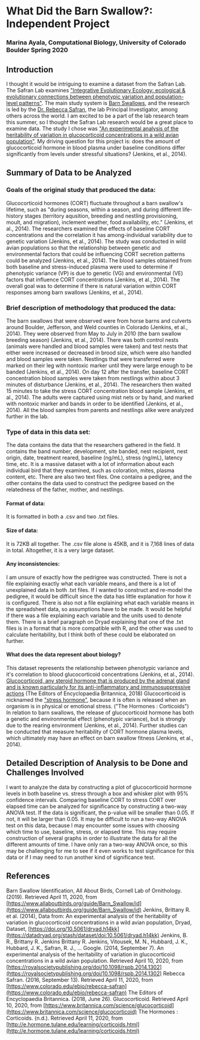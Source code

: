 # What Did the Barn Swallow?: Independent Project 
### Marina Ayala, Computational Biology, University of Colorado Boulder Spring 2020

## Introduction
I thought it would be intriguing to examine a dataset from the Safran Lab. The Safran Lab examines ["Integrative Evolutionary Ecology: ecological & evolutionary connections between phenotypic variation and population-level patterns"](http://www.safran-lab.com/). The main study system is [Barn Swallows](https://www.allaboutbirds.org/guide/Barn_Swallow/id), and the research is led by the [Dr. Rebecca Safran](https://www.colorado.edu/ebio/rebecca-safran), the lab Principal Investigator, among others across the world. I am excited to be a part of the lab research team this summer, so I thought the Safran Lab research would be a great place to examine data. The study I chose was ["An experimental analysis of the heritability of variation in glucocorticoid concentrations in a wild avian population"](https://royalsocietypublishing.org/doi/10.1098/rspb.2014.1302). My driving question for this project is: does the amount of glucocorticoid hormone in blood plasma under baseline conditions differ significantly from levels under stressful situations?
(Jenkins, et al., 2014). 

## Summary of Data to be Analyzed
### Goals of the original study that produced the data:
Glucocorticoid hormones (CORT) fluctuate throughout a barn swallow's lifetime, such as "during seasons, within a season, and during different life-history stages (territory aqusition, breeding and nestling provisioning, moult, and migration), inclement weather, food availability, etc." (Jenkins, et al., 2014). The researchers examined the effects of baseline CORT concentrations and the correlation it has among-individual variability due to genetic variation (Jenkins, et al., 2014). The study was conducted in wild avian populations so that the relationship between genetic and environmental factors that could be influencing CORT secretion patterns could be analyzed (Jenkins, et al., 2014). The blood samples obtained from both baseline and stress-induced plasma were used to determine if phenotypic variance (VP) is due to genetic (VG) and environmental (VE) factors that influence CORT concentrations (Jenkins, et al., 2014). The overall goal was to determine if there is natural variation within CORT responses among barn swallows (Jenkins, et al., 2014). 
### Brief description of methodology that produced the data:
The barn swallows that were observed were from horse barns and culverts around Boulder, Jefferson, and Weld counties in Colorado (Jenkins, et al., 2014). They were observed from May to July in 2010 (the barn swallow breeding season) (Jenkins, et al., 2014). There was both control nests (animals were handled and blood samples were taken) and test nests that either were increased or decreased in brood size, which were also handled and blood samples were taken. Nestlings that were transferred were marked on their leg with nontoxic marker until they were large enough to be banded  (Jenkins, et al., 2014). On day 12 after the transfer, baseline CORT concentration blood samples were taken from nestlings within about 3 minutes of disturbance (Jenkins, et al., 2014). The researchers then waited 15 minutes to take the stress CORT concentration blood sample (Jenkins, et al., 2014). The adults were captured using mist nets or by hand, and marked with nontoxic marker and bands in order to be identified (Jenkins, et al., 2014). All the blood samples from parents and nestlings alike were analyzed further in the lab.
### Type of data in this data set:
The data contains the data that the researchers gathered in the field. It contains the band number, development, site banded, nest recipient, nest origin, date, treatment reared, baseline (ng/mL), stress (ng/mL), latency time, etc. It is a massive dataset with a lot of information about each individual bird that they examined, such as coloration, mites, plasma content, etc. There are also two text files. One contains a pedigree, and the other contains the data used to construct the pedigree based on the relatedness of the father, mother, and nestlings. 
#### Format of data:
It is formatted in both a .csv and two .txt files.
#### Size of data: 
It is 72KB all together. The .csv file alone is 45KB, and it is 7,168 lines of data in total. Altogether, it is a very large dataset.
#### Any inconsistencies:
I am unsure of exactly how the pedrigree was constructed. There is not a file explaining exactly what each variable means, and there is a lot of unexplained data in both .txt files. If I wanted to construct and re-model the pedigree, it would be difficult since the data has little explanation for how it is configured. There is also not a file explaining what each variable means in the spreadsheet data, so assumptions have to be made. It would be helpful if there was a file explaining each variable and the units used to denote them. There is a brief paragraph on Dryad explaining that one of the .txt files is in a format that is more compatible with R, and the other was used to calculate heritability, but I think both of these could be elaborated on further. 
#### What does the data represent about biology?
This dataset represents the relationship between phenotypic variance and it's correlation to blood glucocorticoid concentrations (Jenkins, et al., 2014). [Glucocorticoid, any steroid hormone that is produced by the adrenal gland and is known particularly for its anti-inflammatory and immunosuppressive actions](https://www.britannica.com/science/glucocorticoid) (The Editors of Encyclopaedia Britannica, 2018) Glucocorticoid is nicknamed the ["stress hormone"](http://e.hormone.tulane.edu/learning/corticoids.html), because it is often is released when an organism is in physical or emotional stress. ("The Hormones : Corticoids") In relation to barn swallows, the release of glucocorticoid hormone has both a genetic and environmental effect (phenotypic variance), but is strongly due to the rearing environment (Jenkins, et al., 2014). Further studies can be conducted that measure heritability of CORT hormone plasma levels, which ultimately may have an effect on barn swallow fitness (Jenkins, et al., 2014).

## Detailed Description of Analysis to be Done and Challenges Involved
I want to analyze the data by constructing a plot of glucocorticoid hormone levels in both baseline vs. stress through a box and whisker plot with 95% confidence intervals. Comparing baseline CORT to stress CORT over elapsed time can be analyzed for significance by constructing a two-way ANOVA test. If the data is significant, the p-value will be smaller than 0.05. If not, it will be larger than 0.05. It may be difficult to run a two-way ANOVA test on this data, because I may encounter some issues with choosing which time to use, baseline, stress, or elapsed time. This may require construction of several graphs in order to illustrate the data for all the different amounts of time. I have only ran a two-way ANOVA once, so this may be challenging for me to see if it even works to test significance for this data or if I may need to run another kind of significance test. 

## References
Barn Swallow Identification, All About Birds, Cornell Lab of Ornithology. (2019). Retrieved April 11, 2020, from [https://www.allaboutbirds.org/guide/Barn_Swallow/id](https://www.allaboutbirds.org/guide/Barn_Swallow/id)
Jenkins, Brittany R. et al. (2014), Data from: An experimental analysis of the heritability of variation in glucocorticoid concentrations in a wild avian population, Dryad, Dataset, [https://doi.org/10.5061/dryad.h14kk](https://datadryad.org/stash/dataset/doi:10.5061/dryad.h14kk)
Jenkins, B. R., Brittany R. Jenkins Brittany R. Jenkins, Vitousek, M. N., Hubbard, J. K., Hubbard, J. K., Safran, R. J., … Google. (2014, September 7). An experimental analysis of the heritability of variation in glucocorticoid concentrations in a wild avian population. Retrieved April 10, 2020, from [https://royalsocietypublishing.org/doi/10.1098/rspb.2014.1302](https://royalsocietypublishing.org/doi/10.1098/rspb.2014.1302)
Rebecca Safran. (2016, September 13). Retrieved April 11, 2020, from [https://www.colorado.edu/ebio/rebecca-safran](https://www.colorado.edu/ebio/rebecca-safran)
The Editors of Encyclopaedia Britannica. (2018, June 26). Glucocorticoid. Retrieved April 10, 2020, from [https://www.britannica.com/science/glucocorticoid](https://www.britannica.com/science/glucocorticoid)
The Hormones : Corticoids. (n.d.). Retrieved April 11, 2020, from [http://e.hormone.tulane.edu/learning/corticoids.html](http://e.hormone.tulane.edu/learning/corticoids.html)


